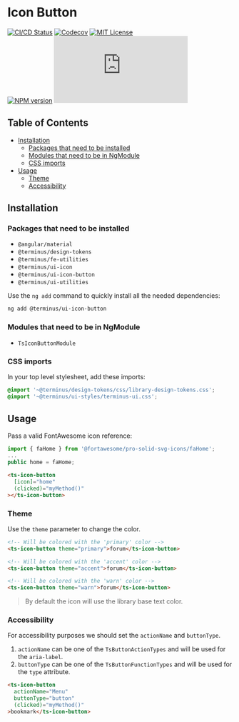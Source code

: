 <h1>Icon Button</h1>

[![CI/CD Status][github-action-badge]][github-action-link] [![Codecov][codecov-badge]][codecov-project] [![MIT License][license-image]][license-url]  
[![NPM version][npm-version-image]][npm-package] [![Library size][file-size-badge]][raw-distribution-js]

<!-- START doctoc generated TOC please keep comment here to allow auto update -->
<!-- DON'T EDIT THIS SECTION, INSTEAD RE-RUN doctoc TO UPDATE -->
## Table of Contents

- [Installation](#installation)
  - [Packages that need to be installed](#packages-that-need-to-be-installed)
  - [Modules that need to be in NgModule](#modules-that-need-to-be-in-ngmodule)
  - [CSS imports](#css-imports)
- [Usage](#usage)
  - [Theme](#theme)
  - [Accessibility](#accessibility)

<!-- END doctoc generated TOC please keep comment here to allow auto update -->

## Installation

### Packages that need to be installed

- `@angular/material`
- `@terminus/design-tokens`
- `@terminus/fe-utilities`
- `@terminus/ui-icon`
- `@terminus/ui-icon-button`
- `@terminus/ui-utilities`

Use the `ng add` command to quickly install all the needed dependencies:

```bash
ng add @terminus/ui-icon-button
```

### Modules that need to be in NgModule

- `TsIconButtonModule`

### CSS imports

In your top level stylesheet, add these imports:

```css
@import '~@terminus/design-tokens/css/library-design-tokens.css';
@import '~@terminus/ui-styles/terminus-ui.css';
```  

## Usage

Pass a valid FontAwesome icon reference:

```typescript
import { faHome } from '@fortawesome/pro-solid-svg-icons/faHome';
...
public home = faHome;
```

```html
<ts-icon-button
  [icon]="home"
  (clicked)="myMethod()"
></ts-icon-button>
```

### Theme

Use the `theme` parameter to change the color.

```html
<!-- Will be colored with the 'primary' color -->
<ts-icon-button theme="primary">forum</ts-icon-button>

<!-- Will be colored with the 'accent' color -->
<ts-icon-button theme="accent">forum</ts-icon-button>

<!-- Will be colored with the 'warn' color -->
<ts-icon-button theme="warn">forum</ts-icon-button>
```

> By default the icon will use the library base text color.

### Accessibility

For accessibility purposes we should set the `actionName` and `buttonType`.

1. `actionName` can be one of the `TsButtonActionTypes` and will be used for the `aria-label`.
1. `buttonType` can be one of the `TsButtonFunctionTypes` and will be used for the `type` attribute.

```html
<ts-icon-button
  actionName="Menu"
  buttonType="button"
  (clicked)="myMethod()"
>bookmark</ts-icon-button>
```

<!-- Links -->
[license-url]:         https://github.com/GetTerminus/terminus-oss/blob/release/LICENSE
[license-image]:       http://img.shields.io/badge/license-MIT-blue.svg
[codecov-project]:     https://codecov.io/gh/GetTerminus/terminus-oss
[codecov-badge]:       https://codecov.io/gh/GetTerminus/terminus-oss/branch/release/graph/badge.svg
[npm-version-image]:   http://img.shields.io/npm/v/@terminus/ui-icon-button.svg
[npm-package]:         https://www.npmjs.com/package/@terminus/ui-icon-button
[github-action-badge]: https://github.com/GetTerminus/terminus-oss/workflows/Release%20CI/badge.svg
[github-action-link]:  https://github.com/GetTerminus/terminus-oss/actions?query=workflow%3A%22CI+Release%22
[file-size-badge]:     http://img.badgesize.io/https://unpkg.com/@terminus/ui-icon-button/bundles/terminus-ui-icon-button.umd.min.js?compression=gzip
[raw-distribution-js]: https://unpkg.com/@terminus/ui-icon-button/bundles/terminus-ui-icon-button.umd.js
